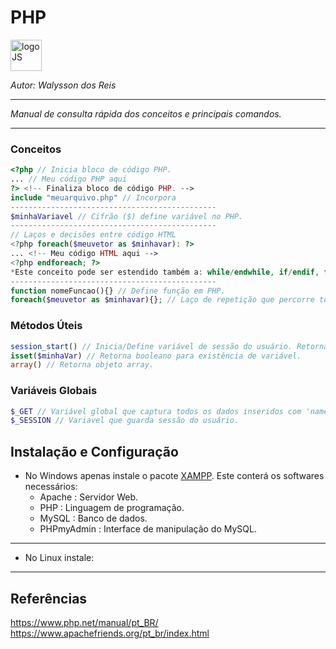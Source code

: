 # **PHP**
<div>
<img src="https://brandslogos.com/wp-content/uploads/thumbs/php-logo-vector.svg" alt="logoJS" width="50px"/> 
</div>

*Autor: Walysson dos Reis*

----------------------------------------------
*Manual de consulta rápida dos conceitos e principais comandos.*  

---------------------
### Conceitos 
~~~PHP
<?php // Inicia bloco de código PHP.
... // Meu código PHP aqui 
?> <!-- Finaliza bloco de código PHP. -->
include "meuarquivo.php" // Incorpora
----------------------------------------------
$minhaVariavel // Cifrão ($) define variável no PHP.
----------------------------------------------
// Laços e decisões entre código HTML 
<?php foreach($meuvetor as $minhavar): ?> 
... <!-- Meu código HTML aqui -->
<?php endforeach; ?>
*Este conceito pode ser estendido também a: while/endwhile, if/endif, for/endfor.
----------------------------------------------
function nomeFuncao(){} // Define função em PHP.
foreach($meuvetor as $minhavar){}; // Laço de repetição que percorre todo vetor e atribuindo em cada ciclo à variável $minhavar.
~~~
### Métodos Úteis
~~~PHP
session_start() // Inicia/Define variável de sessão do usuário. Retorna booleano.
isset($minhaVar) // Retorna booleano para existência de variável.
array() // Retorna objeto array.
~~~
### Variáveis Globais
~~~PHP
$_GET // Variável global que captura todos os dados inseridos com 'name' no código html.
$_SESSION // Variavel que guarda sessão do usuário.
~~~
## Instalação e Configuração
* No Windows apenas instale o pacote [XAMPP](https://www.apachefriends.org/pt_br/index.html). Este conterá os softwares necessários:
    * Apache : Servidor Web.
    * PHP : Linguagem de programação.
    * MySQL : Banco de dados.
    * PHPmyAdmin : Interface de manipulação do MySQL.
--------
* No Linux instale:
--------
## Referências 
https://www.php.net/manual/pt_BR/  
https://www.apachefriends.org/pt_br/index.html
